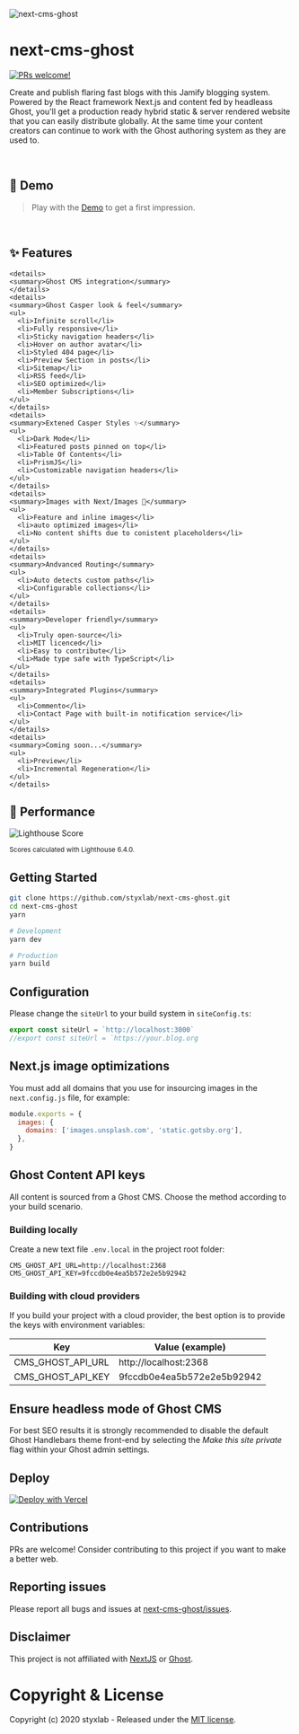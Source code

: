 ![next-cms-ghost](https://static.gotsby.org/v1/assets/images/next-ghost.png)

# next-cms-ghost

[![PRs welcome!](https://img.shields.io/badge/PRs-welcome-brightgreen.svg)]()

Create and publish flaring fast blogs with this Jamify blogging system. Powered by the React framework Next.js and content fed by headleass Ghost, you'll get a production ready hybrid static & server rendered website that you can easily distribute globally. At the same time your content creators can continue to work with the Ghost authoring system as they are used to.

&nbsp;

## 🎉 Demo

> Play with the [Demo](https://next.jamify.org/) to get a first impression.

&nbsp;

## ✨ Features

    <details>
    <summary>Ghost CMS integration</summary>
    </details>
    <details>
    <summary>Ghost Casper look & feel</summary>
    <ul>
      <li>Infinite scroll</li>
      <li>Fully responsive</li>
      <li>Sticky navigation headers</li>
      <li>Hover on author avatar</li>
      <li>Styled 404 page</li>
      <li>Preview Section in posts</li>
      <li>Sitemap</li>
      <li>RSS feed</li>
      <li>SEO optimized</li>
      <li>Member Subscriptions</li>
    </ul>
    </details>
    <details>
    <summary>Extened Casper Styles ✨</summary>
    <ul>
      <li>Dark Mode</li>
      <li>Featured posts pinned on top</li>
      <li>Table Of Contents</li>
      <li>PrismJS</li>
      <li>Customizable navigation headers</li>
    </ul>
    </details>
    <details>
    <summary>Images with Next/Images 🚀</summary>
    <ul>
      <li>Feature and inline images</li>
      <li>auto optimized images</li>
      <li>No content shifts due to conistent placeholders</li>
    </ul>
    </details>
    <details>
    <summary>Andvanced Routing</summary>
    <ul>
      <li>Auto detects custom paths</li>
      <li>Configurable collections</li>
    </ul>
    </details>
    <details>
    <summary>Developer friendly</summary>
    <ul>
      <li>Truly open-source</li>
      <li>MIT licenced</li>
      <li>Easy to contribute</li>
      <li>Made type safe with TypeScript</li>
    </ul>
    </details>
    <details>
    <summary>Integrated Plugins</summary>
    <ul>
      <li>Commento</li>
      <li>Contact Page with built-in notification service</li>
    </ul>
    </details>
    <details>
    <summary>Coming soon...</summary>
    <ul>
      <li>Preview</li>
      <li>Incremental Regeneration</li>
    </ul>
    </details>

## 🚀 Performance

![Lighthouse Score](https://static.gotsby.org/v1/assets/images/jamify-lh-scores-light.gif)

<sup>Scores calculated with Lighthouse 6.4.0.</sup>

## Getting Started

```bash
git clone https://github.com/styxlab/next-cms-ghost.git
cd next-cms-ghost
yarn

# Development
yarn dev

# Production
yarn build
```

## Configuration

Please change the `siteUrl` to your build system in `siteConfig.ts`:

```javascript
export const siteUrl = `http://localhost:3000`
//export const siteUrl = `https://your.blog.org
```

## Next.js image optimizations

You must add all domains that you use for insourcing images in the `next.config.js` file, for example:

```javascript
module.exports = {
  images: {
    domains: ['images.unsplash.com', 'static.gotsby.org'],
  },
}
```

## Ghost Content API keys

All content is sourced from a Ghost CMS. Choose the method according to your build scenario.

### Building locally

Create a new text file `.env.local` in the project root folder:

```
CMS_GHOST_API_URL=http://localhost:2368
CMS_GHOST_API_KEY=9fccdb0e4ea5b572e2e5b92942
```

### Building with cloud providers

If you build your project with a cloud provider, the best option is to provide the keys with environment variables:

| Key               | Value (example)            |
| ----------------- | -------------------------- |
| CMS_GHOST_API_URL | http:\/\/localhost:2368    |
| CMS_GHOST_API_KEY | 9fccdb0e4ea5b572e2e5b92942 |

## Ensure headless mode of Ghost CMS

For best SEO results it is strongly recommended to disable the default Ghost Handlebars theme front-end by selecting the _Make this site private_ flag within your Ghost admin settings.

## Deploy

[![Deploy with Vercel](https://vercel.com/button)](https://vercel.com/import/project?template=https://github.com/styxlab/next-cms-ghost)

## Contributions

PRs are welcome! Consider contributing to this project if you want to make a better web.

## Reporting issues

Please report all bugs and issues at [next-cms-ghost/issues](https://github.com/styxlab/next-cms-ghost/issues).

## Disclaimer

This project is not affiliated with [NextJS](https://nextjs.org/) or [Ghost](https://ghost.org/).

# Copyright & License

Copyright (c) 2020 styxlab - Released under the [MIT license](LICENSE).
